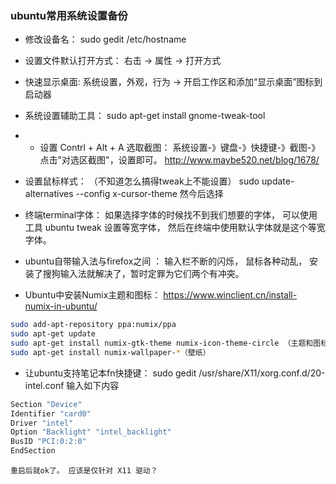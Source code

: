 ### ubuntu常用系统设置备份

* 修改设备名： sudo gedit /etc/hostname

* 设置文件默认打开方式： 右击 -> 属性 -> 打开方式

* 快速显示桌面:  系统设置，外观，行为 -> 开启工作区和添加“显示桌面”图标到启动器

* 系统设置辅助工具： sudo apt-get install gnome-tweak-tool

* * 设置 Contrl + Alt + A 选取截图： 系统设置-》键盘-》快捷键-》截图-》 点击"对选区截图"，设置即可。 http://www.maybe520.net/blog/1678/

* 设置鼠标样式： （不知道怎么搞得tweak上不能设置） sudo update-alternatives --config x-cursor-theme 然今后选择

* 终端terminal字体： 如果选择字体的时候找不到我们想要的字体， 可以使用工具 ubuntu tweak 设置等宽字体， 然后在终端中使用默认字体就是这个等宽字体。

* ubuntu自带输入法与firefox之间 ： 输入栏不断的闪烁， 鼠标各种动乱， 安装了搜狗输入法就解决了，暂时定罪为它们两个有冲突。

* Ubuntu中安装Numix主题和图标： https://www.winclient.cn/install-numix-in-ubuntu/
```bash
sudo add-apt-repository ppa:numix/ppa
sudo apt-get update
sudo apt-get install numix-gtk-theme numix-icon-theme-circle （主题和图标）
sudo apt-get install numix-wallpaper-*（壁纸）
```

* 让ubuntu支持笔记本fn快捷键： sudo gedit /usr/share/X11/xorg.conf.d/20-intel.conf 输入如下内容
```bash
Section "Device"
Identifier "card0"
Driver "intel"
Option "Backlight" "intel_backlight"
BusID "PCI:0:2:0"
EndSection
```
	重启后就ok了。 应该是仅针对 X11 驱动？